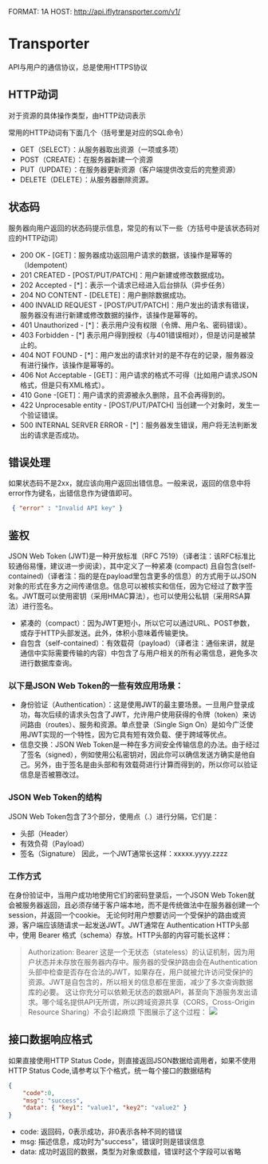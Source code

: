 FORMAT: 1A
HOST: http://api.iflytransporter.com/v1/

# Transporter

API与用户的通信协议，总是使用HTTPS协议

## HTTP动词
对于资源的具体操作类型，由HTTP动词表示

常用的HTTP动词有下面几个（括号里是对应的SQL命令）
- GET（SELECT）：从服务器取出资源（一项或多项）
- POST（CREATE）：在服务器新建一个资源
- PUT（UPDATE）：在服务器更新资源（客户端提供改变后的完整资源）
- DELETE（DELETE）：从服务器删除资源。

## 状态码
服务器向用户返回的状态码提示信息，常见的有以下一些（方括号中是该状态码对应的HTTP动词）

- 200 OK - [GET]：服务器成功返回用户请求的数据，该操作是幂等的（Idempotent）
- 201 CREATED - [POST/PUT/PATCH]：用户新建或修改数据成功。
- 202 Accepted - [*]：表示一个请求已经进入后台排队（异步任务）
- 204 NO CONTENT - [DELETE]：用户删除数据成功。
- 400 INVALID REQUEST - [POST/PUT/PATCH]：用户发出的请求有错误，服务器没有进行新建或修改数据的操作，该操作是幂等的。
- 401 Unauthorized - [*]：表示用户没有权限（令牌、用户名、密码错误）。
- 403 Forbidden - [*] 表示用户得到授权（与401错误相对），但是访问是被禁止的。
- 404 NOT FOUND - [*]：用户发出的请求针对的是不存在的记录，服务器没有进行操作，该操作是幂等的。
- 406 Not Acceptable - [GET]：用户请求的格式不可得（比如用户请求JSON格式，但是只有XML格式）。
- 410 Gone -[GET]：用户请求的资源被永久删除，且不会再得到的。
- 422 Unprocesable entity - [POST/PUT/PATCH] 当创建一个对象时，发生一个验证错误。
- 500 INTERNAL SERVER ERROR - [*]：服务器发生错误，用户将无法判断发出的请求是否成功。
## 错误处理
如果状态码不是2xx，就应该向用户返回出错信息。一般来说，返回的信息中将error作为键名，出错信息作为键值即可。
```json
 { "error" : "Invalid API key" }
```
## 鉴权
JSON Web Token (JWT)是一种开放标准（RFC 7519）（译者注：该RFC标准比较通俗易懂，建议进一步阅读），其中定义了一种紧凑 (compact) 且自包含(self-contained)（译者注：指的是在payload里包含更多的信息）的方式用于以JSON对象的形式在多方之间传递信息。信息可以被核实和信任，因为它经过了数字签名。JWT既可以使用密钥（采用HMAC算法），也可以使用公私钥（采用RSA算法）进行签名。
- 紧凑的（compact）：因为JWT更短小，所以它可以通过URL、POST参数，或存于HTTP头部发送。此外，体积小意味着传输更快。
- 自包含（self-contained）：有效载荷（payload）（译者注：通俗来讲，就是通信中实际需要传输的内容）中包含了与用户相关的所有必需信息，避免多次进行数据库查询。
### 以下是JSON Web Token的一些有效应用场景：
- 身份验证（Authentication）：这是使用JWT的最主要场景。一旦用户登录成功，每次后续的请求头包含了JWT，允许用户使用获得的令牌（token）来访问路由（routes）、服务和资源。单点登录（Single Sign On）是如今广泛使用JWT实现的一个特性，因为它具有短有效负载、便于跨域等优点。
- 信息交换：JSON Web Token是一种在多方间安全传输信息的办法。由于经过了签名（signed），例如使用公私密钥对，因此你可以确信发送方确实是他自己。另外，由于签名是由头部和有效载荷进行计算而得到的，所以你可以验证信息是否被篡改过。
### JSON Web Token的结构
JSON Web Token包含了3个部分，使用点（.）进行分隔，它们是：
- 头部（Header）
- 有效负荷（Payload）
- 签名（Signature）
因此，一个JWT通常长这样：xxxxx.yyyy.zzzz
### 工作方式
在身份验证中，当用户成功地使用它们的密码登录后，一个JSON Web Token就会被服务器返回，且必须存储于客户端本地，而不是传统做法中在服务器创建一个session，并返回一个cookie。
无论何时用户想要访问一个受保护的路由或资源，客户端应该随请求一起发送JWT。JWT通常在 Authentication HTTP头部中，使用 Bearer 格式（schema）存放。HTTP头部的内容可能长这样：
> Authorization: Bearer <token>
这是一个无状态（stateless）的认证机制，因为用户状态并未存放在服务器内存中。服务器的受保护路由会在Authentication头部中检查是否存在合法的JWT，如果存在，用户就被允许访问受保护的资源。JWT是自包含的，所以相关的信息都在里面，减少了多次查询数据库的必要。
这让你充分可以依赖无状态的数据API，甚至向下游服务发出请求。哪个域名提供API无所谓，所以跨域资源共享（CORS，Cross-Origin Resource Sharing）不会引起麻烦
下图展示了这个过程：
![](https://cloud.githubusercontent.com/assets/4011348/17654120/15ae01fa-62d2-11e6-8ff4-b34005639fee.png)

## 接口数据响应格式
如果直接使用HTTP Status Code，则直接返回JSON数据给调用者，如果不使用HTTP Status Code,请参考以下个格式，统一每个接口的数据结构
```json
{
    "code":0,
    "msg": "success",
    "data": { "key1": "value1", "key2": "value2" }
}
```

- code: 返回码，0表示成功，非0表示各种不同的错误
- msg: 描述信息，成功时为"success"，错误时则是错误信息
- data: 成功时返回的数据，类型为对象或数组，错误时这个字段可以省略

